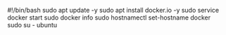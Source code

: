 
#!/bin/bash
sudo apt update -y
sudo apt install docker.io -y
sudo service docker start
sudo docker info
sudo hostnamectl set-hostname docker   
sudo su - ubuntu
